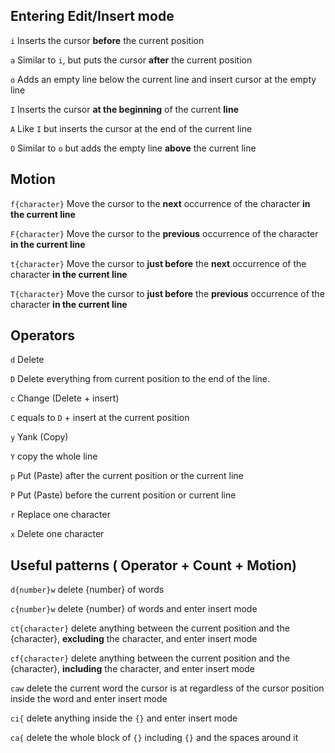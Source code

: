 ## Entering Edit/Insert mode

`i` Inserts the cursor **before** the current position

`a` Similar to `i`, but puts the cursor **after** the current position

`o` Adds an empty line below the current line and insert cursor at the empty line

`I` Inserts the cursor **at the beginning** of the current **line**

`A` Like `I` but inserts the cursor at the end of the current line

`O` Similar to `o` but adds the empty line **above** the current line

## Motion

`f{character}` Move the cursor to the **next** occurrence of the character **in the current line**

`F{character}` Move the cursor to the **previous** occurrence of the character **in the current line**

`t{character}` Move the cursor to **just before** the **next** occurrence of the character **in the current line**

`T{character}` Move the cursor to **just before** the **previous** occurrence of the character **in the current line**

## Operators

`d` Delete

`D` Delete everything from current position to the end of the line.

`c` Change (Delete + insert)

`C` equals to `D` + insert at the current position

`y` Yank (Copy)

`Y` copy the whole line

`p` Put (Paste) after the current position or the current line

`P` Put (Paste) before the current position or current line

`r` Replace one character

`x` Delete one character

## Useful patterns ( Operator + Count + Motion)

`d{number}w` delete {number} of words

`c{number}w` delete {number} of words and enter insert mode

`ct{character}` delete anything between the current position and the {character}, **excluding** the character, and enter insert mode

`cf{character}` delete anything between the current position and the {character}, **including** the character, and enter insert mode

`caw` delete the current word the cursor is at regardless of the cursor position inside the word and enter insert mode

`ci{` delete anything inside the `{}` and enter insert mode

`ca{` delete the whole block of `{}` including `{}` and the spaces around it
